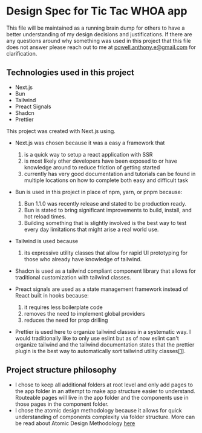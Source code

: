 # Design Spec for Tic Tac WHOA app

This file will be maintained as a running brain dump for others to have a better understanding of my design decisions and justifications. If there are any questions around why something was used in this project that this file does not answer please reach out to me at powell.anthony.e@gmail.com for clarification.

## Technologies used in this project

- Next.js
- Bun
- Tailwind
- Preact Signals
- Shadcn
- Prettier

This project was created with Next.js using.

- Next.js was chosen because it was a easy a framework that

  1. is a quick way to setup a react application with SSR
  2. is most likely other developers have been exposed to or have knowledge around to reduce friction of getting started
  3. currently has very good documentation and tutorials can be found in multiple locations on how to complete both easy and difficult task

- Bun is used in this project in place of npm, yarn, or pnpm because:

  1. Bun 1.1.0 was recently release and stated to be production ready.
  2. Bun is stated to bring significant improvements to build, install, and hot reload times.
  3. Building something that is slightly involved is the best way to test every day limitations that might arise a real world use.

- Tailwind is used because

  1. its expressive utility classes that allow for rapid UI prototyping for those who already have knowledge of tailwind.

- Shadcn is used as a tailwind compliant component library that allows for traditional customization with tailwind classes.

- Preact signals are used as a state management framework instead of React built in hooks because:

  1. it requires less boilerplate code
  2. removes the need to implement global providers
  3. reduces the need for prop drilling

- Prettier is used here to organize tailwind classes in a systematic way. I would traditionally like to only use eslint but as of now eslint can't organize tailwind and the tailwind documentation states that the prettier plugin is the best way to automatically sort tailwind utility classes[[1]](https://tailwindcss.com/blog/automatic-class-sorting-with-prettier#how-classes-are-sorted).

## Project structure philosophy

- I chose to keep all additional folders at root level and only add pages to the app folder in an attempt to make app structure easier to understand. Routeable pages will live in the app folder and the components use in those pages in the component folder.
- I chose the atomic design methodology because it allows for quick understanding of components complexity via folder structure. More can be read about Atomic Design Methodology [here](https://atomicdesign.bradfrost.com/chapter-2/)
